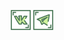 <p align="center">
  <a href="https://vk.com/mopo3ilo"><img src="vk.svg" width="32"></a>
  <a href="https://t.me/mopo3ilo"><img src="tg.svg" width="32"></a>
</p>
